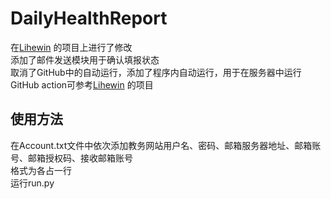 # DailyHealthReport
在[Lihewin](https://github.com/Lihewin/NUIST_Auto_Health_Report)
的项目上进行了修改<br/>
添加了邮件发送模块用于确认填报状态<br/>
取消了GitHub中的自动运行，添加了程序内自动运行，用于在服务器中运行<br/>
GitHub action可参考[Lihewin](https://github.com/Lihewin/NUIST_Auto_Health_Report)
的项目<br/>


## 使用方法
在Account.txt文件中依次添加教务网站用户名、密码、邮箱服务器地址、邮箱账号、邮箱授权码、接收邮箱账号<br/>
格式为各占一行<br/>
运行run.py<br/>


